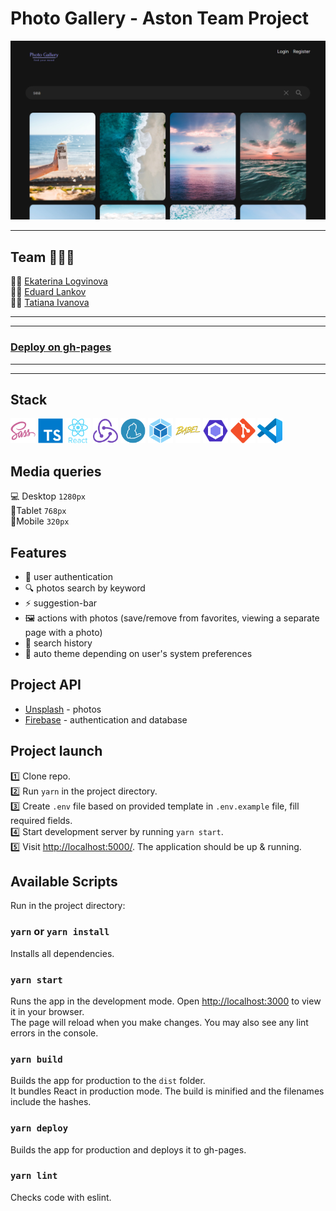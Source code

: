 # Photo Gallery - Aston Team Project

[![Project screenshot](https://raw.githubusercontent.com/Tatty13/imgs-for-README/main/aston/aston-team-project-1.png)](https://tatty13.github.io/aston-team-project/)

---

## Team 👨🏻‍💻

👩🏻 [Ekaterina Logvinova](https://github.com/flogea)\
👨🏻 [Eduard Lankov](https://github.com/SenSeTioN)\
👩🏻 [Tatiana Ivanova](https://github.com/Tatty13)

---
---

### [Deploy on gh-pages](https://tatty13.github.io/aston-team-project/)

---
---

## Stack

<div>

  <img src="https://raw.githubusercontent.com/devicons/devicon/master/icons/sass/sass-original.svg" title="SASS" alt="SASS" width="40" height="40"/>

  <img src="https://raw.githubusercontent.com/devicons/devicon/master/icons/typescript/typescript-original.svg" title="TypeScript" alt="TypeScript" width="40" height="40"/>

  <img src="https://raw.githubusercontent.com/devicons/devicon/master/icons/react/react-original-wordmark.svg" title="React" alt="React" width="40" height="40"/>

  <img src="https://raw.githubusercontent.com/devicons/devicon/master/icons/redux/redux-original.svg" title="Redux Toolkit" alt="Redux Toolkit" width="40" height="40"/>

  <img src="https://raw.githubusercontent.com/devicons/devicon/master/icons/yarn/yarn-original.svg" title="Yarn" alt="Yarn" width="40" height="40"/>

  <img src="https://raw.githubusercontent.com/devicons/devicon/master/icons/webpack/webpack-original.svg" title="Webpack" alt="Webpack" width="40" height="40"/>

  <img src="https://raw.githubusercontent.com/devicons/devicon/master/icons/babel/babel-original.svg" title="Babel" alt="Babel" width="40" height="40"/>

  <img src="https://raw.githubusercontent.com/devicons/devicon/master/icons/eslint/eslint-original.svg" title="Eslint" alt="Eslint" width="40" height="40"/>

  <img src="https://raw.githubusercontent.com/devicons/devicon/master/icons/git/git-original.svg" title="Git" alt="Git" width="40" height="40"/>

  <img src="https://raw.githubusercontent.com/devicons/devicon/master/icons/vscode/vscode-original.svg" title="VSCode" alt="VSCode" width="40" height="40"/>
</div>

## Media queries

💻 Desktop `1280px`  
📱Tablet `768px`  
🤳Mobile `320px`  

## Features

* 🔐 user authentication
* 🔍 photos search by keyword
* ⚡ suggestion-bar
* 🖼️ actions with photos (save/remove from favorites, viewing a separate page with a photo)
* 💾 search history
* 🎨 auto theme depending on user's system preferences

## Project API

* [Unsplash](https://unsplash.com/developers) - photos
* [Firebase](https://firebase.google.com/docs) - authentication and database

## Project launch

1️⃣ Clone repo.\
2️⃣ Run `yarn` in the project directory.\
3️⃣ Create `.env` file based on provided template in `.env.example` file, fill required fields.\
4️⃣ Start development server by running `yarn start`.\
5️⃣ Visit <http://localhost:5000/>. The application should be up & running.

## Available Scripts

Run in the project directory:

### `yarn` or `yarn install`

Installs all dependencies.

### `yarn start`

Runs the app in the development mode. Open [http://localhost:3000](http://localhost:5000) to view it in your browser.\
The page will reload when you make changes. You may also see any lint errors in the console.

### `yarn build`

Builds the app for production to the `dist` folder.\
It bundles React in production mode. The build is minified and the filenames include the hashes.

### `yarn deploy`

Builds the app for production and deploys it to gh-pages.

### `yarn lint`

Checks code with eslint.
